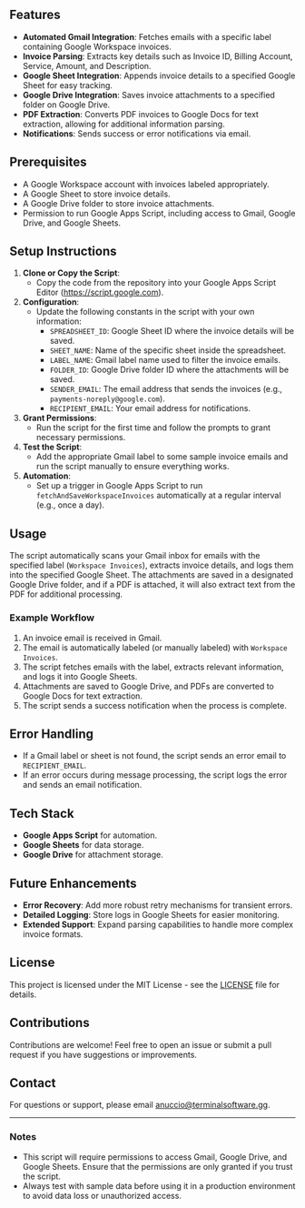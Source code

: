 ## Features
- **Automated Gmail Integration**: Fetches emails with a specific label containing Google Workspace invoices.
- **Invoice Parsing**: Extracts key details such as Invoice ID, Billing Account, Service, Amount, and Description.
- **Google Sheet Integration**: Appends invoice details to a specified Google Sheet for easy tracking.
- **Google Drive Integration**: Saves invoice attachments to a specified folder on Google Drive.
- **PDF Extraction**: Converts PDF invoices to Google Docs for text extraction, allowing for additional information parsing.
- **Notifications**: Sends success or error notifications via email.

## Prerequisites
- A Google Workspace account with invoices labeled appropriately.
- A Google Sheet to store invoice details.
- A Google Drive folder to store invoice attachments.
- Permission to run Google Apps Script, including access to Gmail, Google Drive, and Google Sheets.

## Setup Instructions
1. **Clone or Copy the Script**:
   - Copy the code from the repository into your Google Apps Script Editor (https://script.google.com).
2. **Configuration**:
   - Update the following constants in the script with your own information:
     - `SPREADSHEET_ID`: Google Sheet ID where the invoice details will be saved.
     - `SHEET_NAME`: Name of the specific sheet inside the spreadsheet.
     - `LABEL_NAME`: Gmail label name used to filter the invoice emails.
     - `FOLDER_ID`: Google Drive folder ID where the attachments will be saved.
     - `SENDER_EMAIL`: The email address that sends the invoices (e.g., `payments-noreply@google.com`).
     - `RECIPIENT_EMAIL`: Your email address for notifications.
3. **Grant Permissions**:
   - Run the script for the first time and follow the prompts to grant necessary permissions.
4. **Test the Script**:
   - Add the appropriate Gmail label to some sample invoice emails and run the script manually to ensure everything works.
5. **Automation**:
   - Set up a trigger in Google Apps Script to run `fetchAndSaveWorkspaceInvoices` automatically at a regular interval (e.g., once a day).

## Usage
The script automatically scans your Gmail inbox for emails with the specified label (`Workspace Invoices`), extracts invoice details, and logs them into the specified Google Sheet. The attachments are saved in a designated Google Drive folder, and if a PDF is attached, it will also extract text from the PDF for additional processing.

### Example Workflow
1. An invoice email is received in Gmail.
2. The email is automatically labeled (or manually labeled) with `Workspace Invoices`.
3. The script fetches emails with the label, extracts relevant information, and logs it into Google Sheets.
4. Attachments are saved to Google Drive, and PDFs are converted to Google Docs for text extraction.
5. The script sends a success notification when the process is complete.

## Error Handling
- If a Gmail label or sheet is not found, the script sends an error email to `RECIPIENT_EMAIL`.
- If an error occurs during message processing, the script logs the error and sends an email notification.

## Tech Stack
- **Google Apps Script** for automation.
- **Google Sheets** for data storage.
- **Google Drive** for attachment storage.

## Future Enhancements
- **Error Recovery**: Add more robust retry mechanisms for transient errors.
- **Detailed Logging**: Store logs in Google Sheets for easier monitoring.
- **Extended Support**: Expand parsing capabilities to handle more complex invoice formats.

## License
This project is licensed under the MIT License - see the [LICENSE](LICENSE) file for details.

## Contributions
Contributions are welcome! Feel free to open an issue or submit a pull request if you have suggestions or improvements.

## Contact
For questions or support, please email [anuccio@terminalsoftware.gg](mailto:anuccio@terminalsoftware.gg).

---

### Notes
- This script will require permissions to access Gmail, Google Drive, and Google Sheets. Ensure that the permissions are only granted if you trust the script.
- Always test with sample data before using it in a production environment to avoid data loss or unauthorized access.
